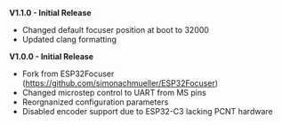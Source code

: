 **V1.1.0 - Initial Release**
- Changed default focuser position at boot to 32000
- Updated clang formatting

**V1.0.0 - Initial Release**
- Fork from ESP32Focuser (https://github.com/simonachmueller/ESP32Focuser)
- Changed microstep control to UART from MS pins
- Reorgnanized configuration parameters
- Disabled encoder support due to ESP32-C3 lacking PCNT hardware
